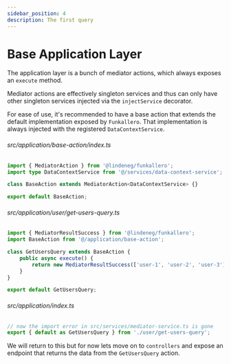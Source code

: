 ```yaml
---
sidebar_position: 4
description: The first query
---
```


# Base Application Layer

The application layer is a bunch of mediator actions, which always exposes an `execute` method.

Mediator actions are effectively singleton services and thus can only have other singleton services injected via the `injectService` decorator.

For ease of use, it's recommended to have a base action that extends the default implementation exposed by `Funkallero`. That implementation is always injected with the registered `DataContextService`.

###### src/application/base-action/index.ts

```ts
import { MediatorAction } from '@lindeneg/funkallero';
import type DataContextService from '@/services/data-context-service';

class BaseAction extends MediatorAction<DataContextService> {}

export default BaseAction;
```

###### src/application/user/get-users-query.ts

```ts
import { MediatorResultSuccess } from '@lindeneg/funkallero';
import BaseAction from '@/application/base-action';

class GetUsersQuery extends BaseAction {
    public async execute() {
        return new MediatorResultSuccess(['user-1', 'user-2', 'user-3']);
    }
}

export default GetUsersQuery;
```

###### src/application/index.ts

```ts
// now the import error in src/services/mediator-service.ts is gone
export { default as GetUsersQuery } from './user/get-users-query';
```

We will return to this but for now lets move on to `controllers` and expose an endpoint that returns the data from the `GetUsersQuery` action.
